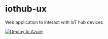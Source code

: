 # iothub-ux

Web application to interact with IoT hub devices

[![Deploy to Azure](https://aka.ms/deploytoazurebutton)](https://portal.azure.com/#create/Microsoft.Template/uri/)

